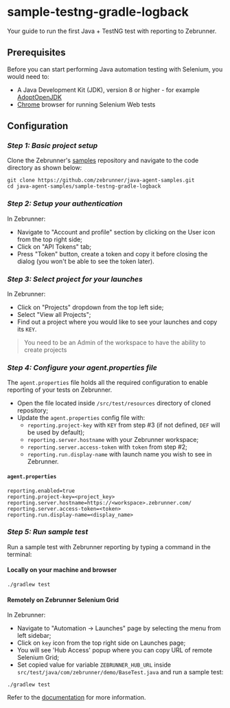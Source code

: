 # sample-testng-gradle-logback

Your guide to run the first Java + TestNG test with reporting to Zebrunner.

## Prerequisites

Before you can start performing Java automation testing with Selenium, you would need to:
- A Java Development Kit (JDK), version 8 or higher - for example [AdoptOpenJDK](https://adoptopenjdk.net/)
- [Chrome](https://www.google.com/chrome/) browser for running Selenium Web tests

## Configuration
### _Step 1: Basic project setup_
Clone the Zebrunner's [samples](https://github.com/zebrunner/java-agent-samples) repository and navigate to the code directory as shown below:

```
git clone https://github.com/zebrunner/java-agent-samples.git
cd java-agent-samples/sample-testng-gradle-logback
```

### _Step 2: Setup your authentication_
In Zebrunner:
- Navigate to "Account and profile" section by clicking on the User icon from the top right side;
- Click on "API Tokens" tab;
- Press "Token" button, create a token and copy it before closing the dialog (you won't be able to see the token later).

### _Step 3: Select project for your launches_
In Zebrunner:
- Click on "Projects" dropdown from the top left side;
- Select "View all Projects";
- Find out a project where you would like to see your launches and copy its `KEY`.

> You need to be an Admin of the workspace to have the ability to create projects

### _Step 4: Configure your agent.properties file_
The `agent.properties` file holds all the required configuration to enable reporting of your tests on Zebrunner.

- Open the file located inside `/src/test/resources` directory of cloned repository;
- Update the `agent.properties` config file with:
  - `reporting.project-key` with `KEY` from step #3 (if not defined, `DEF` will be used by default);
  - `reporting.server.hostname` with your Zebrunner workspace;
  - `reporting.server.access-token` with `token` from step #2;
  - `reporting.run.display-name` with launch name you wish to see in Zebrunner.

#### **`agent.properties`**
```
reporting.enabled=true
reporting.project-key=<project_key>
reporting.server.hostname=https://<workspace>.zebrunner.com/
reporting.server.access-token=<token>
reporting.run.display-name=<display_name>
```

### _Step 5: Run sample test_

Run a sample test with Zebrunner reporting by typing a command in the terminal:

#### Locally on your machine and browser

```
./gradlew test
```

#### Remotely on Zebrunner Selenium Grid

In Zebrunner:
- Navigate to "Automation -> Launches" page by selecting the menu from left sidebar;
- Click on `key` icon from the top right side on Launches page;
- You will see 'Hub Access' popup where you can copy URL of remote Selenium Grid;
- Set copied value for variable `ZEBRUNNER_HUB_URL` inside `src/test/java/com/zebrunner/demo/BaseTest.java` and run a sample test:

```
./gradlew test
```

Refer to the [documentation](https://zebrunner.com/documentation/reporting/carina-testng/) for more information.
